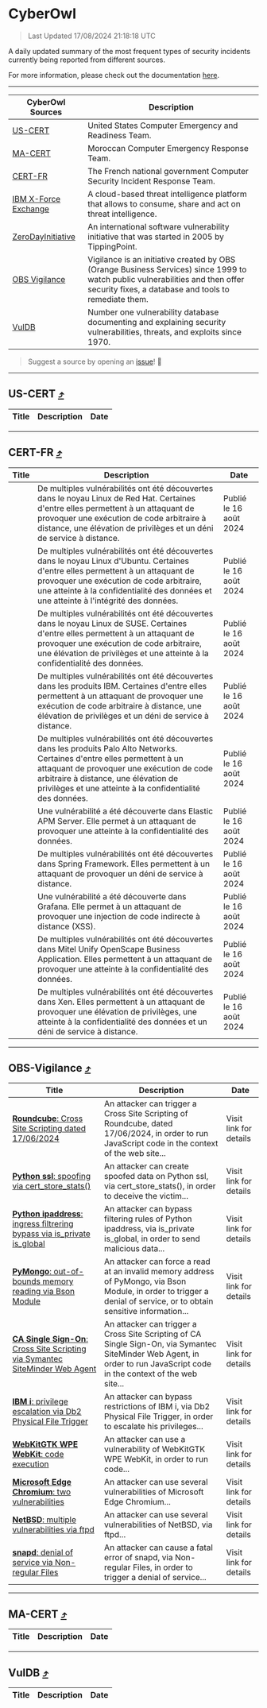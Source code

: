 
 <div id='top'></div>

# CyberOwl

 > Last Updated 17/08/2024 21:18:18 UTC
 
 A daily updated summary of the most frequent types of security incidents currently being reported from different sources.
 
 For more information, please check out the documentation [here](./docs/README.md).
 
 ---
 |CyberOwl Sources|Description|
 |---|---|
 |[US-CERT](#us-cert-arrow_heading_up)|United States Computer Emergency and Readiness Team.|
 |[MA-CERT](#ma-cert-arrow_heading_up)|Moroccan Computer Emergency Response Team.|
 |[CERT-FR](#cert-fr-arrow_heading_up)|The French national government Computer Security Incident Response Team.|
 |[IBM X-Force Exchange](#ibmcloud-arrow_heading_up)|A cloud-based threat intelligence platform that allows to consume, share and act on threat intelligence.|
 |[ZeroDayInitiative](#zerodayinitiative-arrow_heading_up)|An international software vulnerability initiative that was started in 2005 by TippingPoint.|
 |[OBS Vigilance](#obs-vigilance-arrow_heading_up)|Vigilance is an initiative created by OBS (Orange Business Services) since 1999 to watch public vulnerabilities and then offer security fixes, a database and tools to remediate them.|
 |[VulDB](#vuldb-arrow_heading_up)|Number one vulnerability database documenting and explaining security vulnerabilities, threats, and exploits since 1970.|
 
 > Suggest a source by opening an [issue](https://github.com/karimhabush/cyberowl/issues)! :raised_hands:
 ---

## US-CERT [:arrow_heading_up:](#cyberowl)

 |Title|Description|Date|
 |---|---|---|
 
 ---

## CERT-FR [:arrow_heading_up:](#cyberowl)

 |Title|Description|Date|
 |---|---|---|
 |[](https://www.cert.ssi.gouv.fr/avis/CERTFR-2024-AVI-0695/)|De multiples vulnérabilités ont été découvertes dans le noyau Linux de Red Hat. Certaines d'entre elles permettent à un attaquant de provoquer une exécution de code arbitraire à distance, une élévation de privilèges et un déni de service à distance.|Publié le 16 août 2024|
 |[](https://www.cert.ssi.gouv.fr/avis/CERTFR-2024-AVI-0694/)|De multiples vulnérabilités ont été découvertes dans le noyau Linux d'Ubuntu. Certaines d'entre elles permettent à un attaquant de provoquer une exécution de code arbitraire, une atteinte à la confidentialité des données et une atteinte à l'intégrité des données.|Publié le 16 août 2024|
 |[](https://www.cert.ssi.gouv.fr/avis/CERTFR-2024-AVI-0693/)|De multiples vulnérabilités ont été découvertes dans le noyau Linux de SUSE. Certaines d'entre elles permettent à un attaquant de provoquer une exécution de code arbitraire, une élévation de privilèges et une atteinte à la confidentialité des données.|Publié le 16 août 2024|
 |[](https://www.cert.ssi.gouv.fr/avis/CERTFR-2024-AVI-0692/)|De multiples vulnérabilités ont été découvertes dans les produits IBM. Certaines d'entre elles permettent à un attaquant de provoquer une exécution de code arbitraire à distance, une élévation de privilèges et un déni de service à distance.|Publié le 16 août 2024|
 |[](https://www.cert.ssi.gouv.fr/avis/CERTFR-2024-AVI-0691/)|De multiples vulnérabilités ont été découvertes dans les produits Palo Alto Networks. Certaines d'entre elles permettent à un attaquant de provoquer une exécution de code arbitraire à distance, une élévation de privilèges et une atteinte à la confidentialité des données.|Publié le 16 août 2024|
 |[](https://www.cert.ssi.gouv.fr/avis/CERTFR-2024-AVI-0690/)|Une vulnérabilité a été découverte dans Elastic APM Server. Elle permet à un attaquant de provoquer une atteinte à la confidentialité des données.|Publié le 16 août 2024|
 |[](https://www.cert.ssi.gouv.fr/avis/CERTFR-2024-AVI-0689/)|De multiples vulnérabilités ont été découvertes dans Spring Framework. Elles permettent à un attaquant de provoquer un déni de service à distance.|Publié le 16 août 2024|
 |[](https://www.cert.ssi.gouv.fr/avis/CERTFR-2024-AVI-0688/)|Une vulnérabilité a été découverte dans Grafana. Elle permet à un attaquant de provoquer une injection de code indirecte à distance (XSS).|Publié le 16 août 2024|
 |[](https://www.cert.ssi.gouv.fr/avis/CERTFR-2024-AVI-0687/)|De multiples vulnérabilités ont été découvertes dans Mitel Unify OpenScape Business Application. Elles permettent à un attaquant de provoquer une atteinte à la confidentialité des données.|Publié le 16 août 2024|
 |[](https://www.cert.ssi.gouv.fr/avis/CERTFR-2024-AVI-0686/)|De multiples vulnérabilités ont été découvertes dans Xen. Elles permettent à un attaquant de provoquer une élévation de privilèges, une atteinte à la confidentialité des données et un déni de service à distance.|Publié le 16 août 2024|
 
 ---

## OBS-Vigilance [:arrow_heading_up:](#cyberowl)

 |Title|Description|Date|
 |---|---|---|
 |[<a href="https://vigilance.fr/vulnerability/Roundcube-Cross-Site-Scripting-dated-17-06-2024-44532" class="noirorange"><b>Roundcube</b>: Cross Site Scripting dated 17/06/2024</a>](https://vigilance.fr/vulnerability/Roundcube-Cross-Site-Scripting-dated-17-06-2024-44532)|An attacker can trigger a Cross Site Scripting of Roundcube, dated 17/06/2024, in order to run JavaScript code in the context of the web site...|Visit link for details|
 |[<a href="https://vigilance.fr/vulnerability/Python-ssl-spoofing-via-cert-store-stats-44531" class="noirorange"><b>Python ssl</b>: spoofing via cert_store_stats()</a>](https://vigilance.fr/vulnerability/Python-ssl-spoofing-via-cert-store-stats-44531)|An attacker can create spoofed data on Python ssl, via cert_store_stats(), in order to deceive the victim...|Visit link for details|
 |[<a href="https://vigilance.fr/vulnerability/Python-ipaddress-ingress-filtrering-bypass-via-is-private-is-global-44530" class="noirorange"><b>Python ipaddress</b>: ingress filtrering bypass via is_private is_global</a>](https://vigilance.fr/vulnerability/Python-ipaddress-ingress-filtrering-bypass-via-is-private-is-global-44530)|An attacker can bypass filtering rules of Python ipaddress, via is_private is_global, in order to send malicious data...|Visit link for details|
 |[<a href="https://vigilance.fr/vulnerability/PyMongo-out-of-bounds-memory-reading-via-Bson-Module-44529" class="noirorange"><b>PyMongo</b>: out-of-bounds memory reading via Bson Module</a>](https://vigilance.fr/vulnerability/PyMongo-out-of-bounds-memory-reading-via-Bson-Module-44529)|An attacker can force a read at an invalid memory address of PyMongo, via Bson Module, in order to trigger a denial of service, or to obtain sensitive information...|Visit link for details|
 |[<a href="https://vigilance.fr/vulnerability/CA-Single-Sign-On-Cross-Site-Scripting-via-Symantec-SiteMinder-Web-Agent-44528" class="noirorange"><b>CA Single Sign-On</b>: Cross Site Scripting via Symantec SiteMinder Web Agent</a>](https://vigilance.fr/vulnerability/CA-Single-Sign-On-Cross-Site-Scripting-via-Symantec-SiteMinder-Web-Agent-44528)|An attacker can trigger a Cross Site Scripting of CA Single Sign-On, via Symantec SiteMinder Web Agent, in order to run JavaScript code in the context of the web site...|Visit link for details|
 |[<a href="https://vigilance.fr/vulnerability/IBM-i-privilege-escalation-via-Db2-Physical-File-Trigger-44525" class="noirorange"><b>IBM i</b>: privilege escalation via Db2 Physical File Trigger</a>](https://vigilance.fr/vulnerability/IBM-i-privilege-escalation-via-Db2-Physical-File-Trigger-44525)|An attacker can bypass restrictions of IBM i, via Db2 Physical File Trigger, in order to escalate his privileges...|Visit link for details|
 |[<a href="https://vigilance.fr/vulnerability/WebKitGTK-WPE-WebKit-code-execution-40595" class="noirorange"><b>WebKitGTK  WPE WebKit</b>: code execution</a>](https://vigilance.fr/vulnerability/WebKitGTK-WPE-WebKit-code-execution-40595)|An attacker can use a vulnerability of WebKitGTK  WPE WebKit, in order to run code...|Visit link for details|
 |[<a href="https://vigilance.fr/vulnerability/Microsoft-Edge-Chromium-two-vulnerabilities-42908" class="noirorange"><b>Microsoft Edge Chromium</b>: two vulnerabilities</a>](https://vigilance.fr/vulnerability/Microsoft-Edge-Chromium-two-vulnerabilities-42908)|An attacker can use several vulnerabilities of Microsoft Edge Chromium...|Visit link for details|
 |[<a href="https://vigilance.fr/vulnerability/NetBSD-multiple-vulnerabilities-via-ftpd-42902" class="noirorange"><b>NetBSD</b>: multiple vulnerabilities via ftpd</a>](https://vigilance.fr/vulnerability/NetBSD-multiple-vulnerabilities-via-ftpd-42902)|An attacker can use several vulnerabilities of NetBSD, via ftpd...|Visit link for details|
 |[<a href="https://vigilance.fr/vulnerability/snapd-denial-of-service-via-Non-regular-Files-44848" class="noirorange"><b>snapd</b>: denial of service via Non-regular Files</a>](https://vigilance.fr/vulnerability/snapd-denial-of-service-via-Non-regular-Files-44848)|An attacker can cause a fatal error of snapd, via Non-regular Files, in order to trigger a denial of service...|Visit link for details|
 
 ---

## MA-CERT [:arrow_heading_up:](#cyberowl)

 |Title|Description|Date|
 |---|---|---|
 
 ---

## VulDB [:arrow_heading_up:](#cyberowl)

 |Title|Description|Date|
 |---|---|---|
 